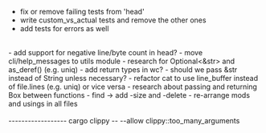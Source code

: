 - fix or remove failing tests from 'head'
- write custom_vs_actual tests and remove the other ones
- add tests for errors as well
<br>
- add support for negative line/byte count in head?
- move cli/help_messages to utils module
- research for Optional<&str> and as_deref() (e.g. uniq)
- add return types in wc?
- should we pass &str instead of String unless necessary?
- refactor cat to use line_buffer instead of file.lines (e.g. uniq) or vice versa
- research about passing and returning  Box<dyn Write> between functions
- find -> add -size and -delete
- re-arrange mods and usings in all files
<br><br>
------------------
cargo clippy -- --allow clippy::too_many_arguments